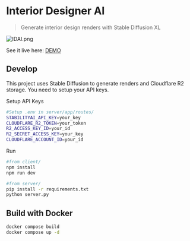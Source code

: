 # Interior Designer AI
>Generate interior design renders with Stable Diffusion XL


![IDAI.png](https://cdn.kevingil.com/interior-designer-11-23.png)


See it live here: [DEMO](http://147.182.233.135:3000/)


## Develop

This project uses Stable Diffusion to generate renders and Cloudflare R2 storage. You need to setup your API keys.

Setup API Keys

```sh
#Setup .env in server/app/routes/
STABILITYAI_API_KEY=your_key
CLOUDFLARE_R2_TOKEN=your_token
R2_ACCESS_KEY_ID=your_id
R2_SECRET_ACCESS_KEY=your_key
CLOUDFLARE_ACCOUNT_ID=your_id
```


Run

```sh
#from client/
npm install
npm run dev

#from server/ 
pip install -r requirements.txt
python server.py
```


## Build with Docker
```sh
docker compose build
docker compose up -d
```
